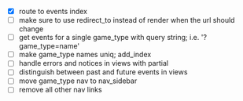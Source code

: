 - [x] route to events index
- [ ] make sure to use redirect_to instead of render when the url should change
- [ ] get events for a single game_type with query string; i.e. '?game_type=name'
- [ ] make game_type names uniq; add_index
- [ ] handle errors and notices in views with partial
- [ ] distinguish between past and future events in views
- [ ] move game_type nav to nav_sidebar
- [ ] remove all other nav links
